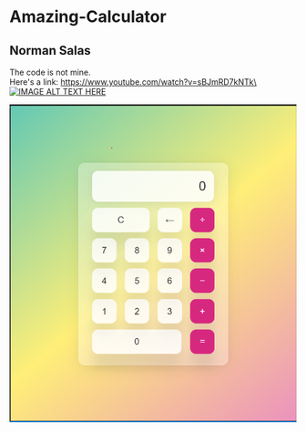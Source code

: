 # Amazing-Calculator
## Norman Salas
The code is not mine.\
Here's a link: https://www.youtube.com/watch?v=sBJmRD7kNTk\
[![IMAGE ALT TEXT HERE](https://img.youtube.com/vi/sBJmRD7kNTk/0.jpg)](https://www.youtube.com/watch?v=sBJmRD7kNTk)

![alt text](https://github.com/BossNorman/Amazing-Calculator/blob/main/image.png)
